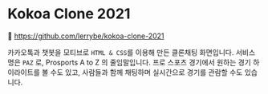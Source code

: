 # Kokoa Clone 2021

🎦 https://github.com/lerrybe/kokoa-clone-2021

카카오톡과 챗봇을 모티브로 `HTML & CSS`를 이용해 만든 클론채팅 화면입니다.
서비스명은 `PAZ` 로, Prosports A to Z 의 줄임말입니다.
프로 스포츠 경기에서 원하는 경기 하이라이트를 볼 수도 있고, 사람들과 함께 채팅하며 실시간으로 경기를 관람할 수도 있습니다.
